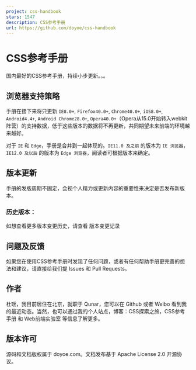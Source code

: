 ```yaml
---
project: css-handbook
stars: 1547
description: CSS参考手册
url: https://github.com/doyoe/css-handbook
---
```


CSS参考手册
=======

国内最好的CSS参考手册，持续小步更新。。。

浏览器支持策略
-------

手册在接下来将只更新 `IE8.0+`, `Firefox40.0+`, `Chrome40.0+`, `iOS8.0+`, `Android4.4+`, `Android Chrome28.0+`, `Opera40.0+`（Opera从15.0开始转入webkit阵营）的支持数据，低于这些版本的数据将不再更新，共同期望未来前端的环境越来越好。

对于 `IE` 和 `Edge`，手册是合并到一起体现的。`IE11.0 及之前` 的版本为 `IE 浏览器`，`IE12.0 及以后` 的版本为 `Edge 浏览器`，阅读者可根据版本来确定。

版本更新
----

手册的发版周期不固定，会视个人精力或更新内容的重要性来决定是否发布新版本。

### 历史版本：

如想查看更多版本变更历史，请查看 版本变更记录

问题及反馈
-----

如果您在使用CSS参考手册时发现了任何问题，或者有任何帮助手册更完善的想法和建议，请直接给我们提 Issues 和 Pull Requests。

作者
--

杜瑶，我目前居住在北京，就职于 Qunar，您可以在 Github 或者 Weibo 看到我的最近动态。当然，也可以通过我的个人站点，博客：CSS探索之旅，CSS参考手册 和 Web前端实验室 等信息了解更多。

版本许可
----

源码和文档版权属于 doyoe.com。文档发布基于 Apache License 2.0 开源协议。
